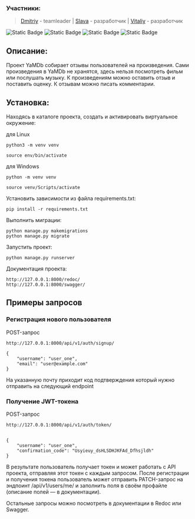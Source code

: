 ### Участники:

> [Dmitriy](https://github.com/feym4n-git) - teamleader | [Slava](https://github.com/slavajet) - разработчик | [Vitaliy](https://github.com/VitalRu) - разработчик
 
![Static Badge](https://img.shields.io/badge/python-3.9.10-blue?style=for-the-badge&logo=python&labelColor=yellow) ![Static Badge](https://img.shields.io/badge/Django-2.2.16-%23156741?style=for-the-badge&logo=Django&labelColor=%231d915c) ![Static Badge](https://img.shields.io/badge/REST_API-%25?style=for-the-badge&color=279EFF) ![Static Badge](https://img.shields.io/badge/JWT_authentication-C70039?style=for-the-badge&logo=JWT&labelColor=%231d915c)


## Описание:

Проект YaMDb собирает отзывы пользователей на произведения. 
Сами произведения в YaMDb не хранятся, здесь нельзя посмотреть фильм или послушать музыку.
К произведениям можно оставить отзыв и поставить оценку. К отзывам можно писать комментарии.

## Установка:

Находясь в каталоге проекта, создать и активировать виртуальное окружение:


для Linux
```
python3 -m venv venv

source env/bin/activate
```

для Windows
```
python -m venv venv

source venv/Scripts/activate
```

Установить зависимости из файла requirements.txt:
```
pip install -r requirements.txt
```

Выполнить миграции:
```
python manage.py makemigrations
python manage.py migrate
```

Запустить проект:
```
python manage.py runserver
```

Документация проекта: 
```
http://127.0.0.1:8000/redoc/
http://127.0.0.1:8000/swagger/
```

## Примеры запросов

### Регистрация нового пользователя

POST-запрос
```
http://127.0.0.1:8000/api/v1/auth/signup/
```
```
{
    "username": "user_one",
    "email": "user@example.com"
}
```
На указанную почту приходит код подтверждения который нужно отправить на следующий endpoint

### Получение JWT-токена

POST-запрос
```
http://127.0.0.1:8000/api/v1/auth/token/


{
    "username": "user_one",
    "confirmation_code": "Usyieuy_dsHLSDHJKFAd_Dfhsjldh"
}

```

В результате пользователь получает токен и может работать с API проекта, отправляя этот токен с каждым запросом. После регистрации и получения токена пользователь может отправить PATCH-запрос на эндпоинт /api/v1/users/me/ и заполнить поля в своём профайле (описание полей — в документации).

Остальные запросы можно посмотреть в документации в Redoc или Swagger.